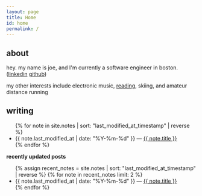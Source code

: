```yaml
---
layout: page
title: Home
id: home
permalink: /
---
```


## about

hey. my name is joe, and I'm currently a software engineer in boston. ([linkedin](https://www.linkedin.com/in/joe-konno/) [github](https://github.com/MechaJoe))

my other interests include electronic music, [reading](https://www.goodreads.com/user/show/110022557-joe-konno), skiing, and amateur
distance running

## writing

<ul>
  {% for note in site.notes | sort: "last_modified_at_timestamp" | reverse %}
    <li>
      {{ note.last_modified_at | date: "%Y-%m-%d" }} — <a class="internal-link" href="{{ site.baseurl }}{{ note.url }}">{{ note.title }}</a>
    </li>
  {% endfor %}
</ul>

<strong>recently updated posts</strong>

<ul>
  {% assign recent_notes = site.notes | sort: "last_modified_at_timestamp" | reverse %}
  {% for note in recent_notes limit: 2 %}
    <li>
      {{ note.last_modified_at | date: "%Y-%m-%d" }} — <a class="internal-link" href="{{ site.baseurl }}{{ note.url }}">{{ note.title }}</a>
    </li>
  {% endfor %}
</ul>

<style>
  .wrapper {
    max-width: 46em;
  }
</style>
